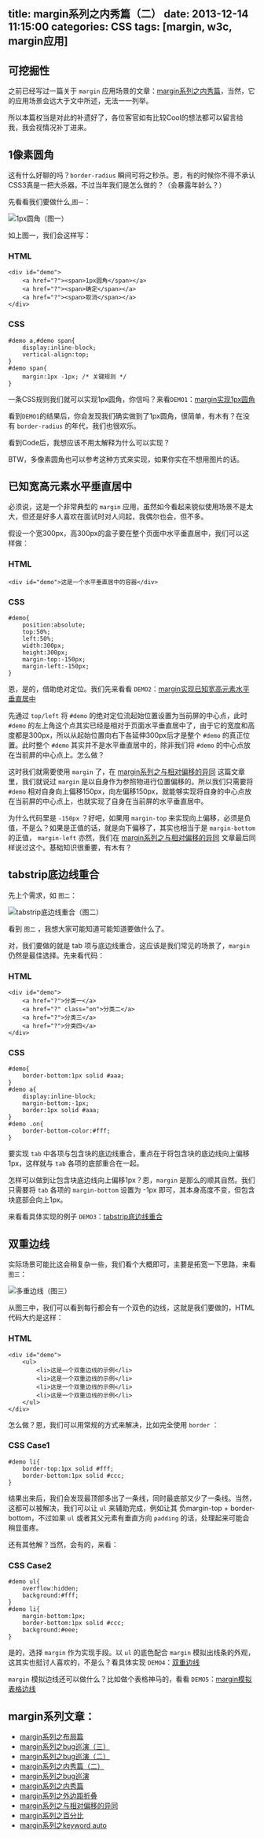 title: margin系列之内秀篇（二）
date: 2013-12-14 11:15:00
categories: CSS
tags: [margin, w3c, margin应用]
---

## 可挖掘性

之前已经写过一篇关于 `margin` 应用场景的文章：[margin系列之内秀篇](hhttp://blog.doyoe.com/~posts/css/2013-12-06-margin%E7%B3%BB%E5%88%97%E4%B9%8B%E5%86%85%E7%A7%80%E7%AF%87.md)，当然，它的应用场景会远大于文中所述，无法一一列举。

所以本篇权当是对此的补遗好了，各位客官如有比较Cool的想法都可以留言给我，我会视情况补丁进来。

## 1像素圆角

<!--more-->

这有什么好聊的吗？`border-radius` 瞬间可将之秒杀。恩，有的时候你不得不承认CSS3真是一把大杀器。不过当年我们是怎么做的？（会暴露年龄么？）

先看看我们要做什么,`图一`：

![1px圆角](http://demo.doyoe.com/css/margin/images/radius.png)（图一）

如上图一，我们会这样写：

### HTML

    <div id="demo">
        <a href="?"><span>1px圆角</span></a>
        <a href="?"><span>确定</span></a>
        <a href="?"><span>取消</span></a>
    </div>

### CSS

    #demo a,#demo span{
        display:inline-block;
        vertical-align:top;
    }
    #demo span{
        margin:1px -1px; /* 关键规则 */
    }

一条CSS规则我们就可以实现1px圆角，你信吗？来看`DEMO1`：[margin实现1px圆角](http://demo.doyoe.com/css/margin/radius.htm)

看到`DEMO1`的结果后，你会发现我们确实做到了1px圆角，很简单，有木有？在没有 `border-radius` 的年代，我们也很欢乐。

看到Code后，我想应该不用太解释为什么可以实现？

BTW，多像素圆角也可以参考这种方式来实现，如果你实在不想用图片的话。

## 已知宽高元素水平垂直居中

必须说，这是一个非常典型的 `margin` 应用，虽然如今看起来貌似使用场景不是太大，但还是好多人喜欢在面试时对人问起，我偶尔也会，但不多。

假设一个宽300px，高300px的盒子要在整个页面中水平垂直居中，我们可以这样做：

### HTML

    <div id="demo">这是一个水平垂直居中的容器</div>

### CSS

    #demo{
        position:absolute;
        top:50%;
        left:50%;
        width:300px;
        height:300px;
        margin-top:-150px;
        margin-left:-150px;
    }

恩，是的，借助绝对定位。我们先来看看 `DEMO2`：[margin实现已知宽高元素水平垂直居中](http://demo.doyoe.com/css/margin/alignment.htm)

先通过 `top/left` 将 `#demo` 的绝对定位流起始位置设置为当前屏的中心点，此时 `#demo` 的左上角这个点其实已经是相对于页面水平垂直居中了，由于它的宽度和高度都是300px，所以从起始位置向右下各延伸300px后才是整个 `#demo` 的真正位置。此时整个 `#demo` 其实并不是水平垂直居中的，除非我们将 `#demo` 的中心点放在当前屏的中心点上。怎么做？

这时我们就需要使用 `margin` 了，在 [margin系列之与相对偏移的异同](http://blog.doyoe.com/~posts/css/2013-12-02-margin%E7%B3%BB%E5%88%97%E4%B9%8B%E4%B8%8E%E7%9B%B8%E5%AF%B9%E5%81%8F%E7%A7%BB%E7%9A%84%E5%BC%82%E5%90%8C.md) 这篇文章里，我们就说过 `margin` 是以自身作为参照物进行位置偏移的。所以我们只需要将 `#demo` 相对自身向上偏移150px，向左偏移150px，就能够实现将自身的中心点放在当前屏的中心点上，也就实现了自身在当前屏的水平垂直居中。

为什么代码里是 `-150px` ？好吧，如果用 `margin-top` 来实现向上偏移，必须是负值，不是么？如果是正值的话，就是向下偏移了，其实也相当于是 `margin-bottom` 的正值， `margin-left` 亦然，我们在 [margin系列之与相对偏移的异同](http://blog.doyoe.com/~posts/css/2013-12-02-margin%E7%B3%BB%E5%88%97%E4%B9%8B%E4%B8%8E%E7%9B%B8%E5%AF%B9%E5%81%8F%E7%A7%BB%E7%9A%84%E5%BC%82%E5%90%8C.md) 文章最后同样说过这个。基础知识很重要，有木有？

## tabstrip底边线重合

先上个需求，如 `图二`：

![tabstrip底边线重合](http://demo.doyoe.com/css/margin/images/tab.png)（图二）

看到 `图二` ，我想大家可能知道可能知道要做什么了。

对，我们要做的就是 tab 项与底边线重合，这应该是我们常见的场景了，`margin` 仍然是最佳选择。先来看代码：

### HTML

    <div id="demo">
        <a href="?">分类一</a>
        <a href="?" class="on">分类二</a>
        <a href="?">分类三</a>
        <a href="?">分类四</a>
    </div>

### CSS

    #demo{
        border-bottom:1px solid #aaa;
    }
    #demo a{
        display:inline-block;
        margin-bottom:-1px;
        border:1px solid #aaa;
    }
    #demo .on{
        border-bottom-color:#fff;
    }

要实现 `tab` 中各项与包含块的底边线重合，重点在于将包含块的底边线向上偏移1px，这样就与 `tab` 各项的底部重合在一起。

怎样可以做到让包含块底边线向上偏移1px？恩，`margin` 是那么的顺其自然。我们只需要将 `tab` 各项的 `margin-bottom` 设置为 -1px 即可，其本身高度不变，但包含块底部会向上1px。

来看看具体实现的例子 `DEMO3`：[tabstrip底边线重合](http://demo.doyoe.com/css/margin/tab.htm)

## 双重边线

实际场景可能比这会稍复杂一些，我们看个大概即可，主要是拓宽一下思路，来看 `图三`：

![多重边线](http://demo.doyoe.com/css/margin/images/double-lines.png)（图三）

从图三中，我们可以看到每行都会有一个双色的边线，这就是我们要做的，HTML代码大约是这样：

### HTML

    <div id="demo">
        <ul>
            <li>这是一个双重边线的示例</li>
            <li>这是一个双重边线的示例</li>
            <li>这是一个双重边线的示例</li>
            <li>这是一个双重边线的示例</li>
        </ul>
    </div>

怎么做？恩，我们可以用常规的方式来解决，比如完全使用 `border` ：

### CSS Case1

    #demo li{
        border-top:1px solid #fff;
        border-bottom:1px solid #ccc;
    }

结果出来后，我们会发现最顶部多出了一条线，同时最底部又少了一条线。当然，这都可以被解决，我们可以让 `ul` 来辅助完成，例如让其 负margin-top + border-bottom，不过如果 `ul` 或者其父元素有垂直方向 `padding` 的话，处理起来可能会稍显蛋疼。

还有其他解？当然，会有的，来看：

### CSS Case2

    #demo ul{
        overflow:hidden;
        background:#fff;
    }
    #demo li{
        margin-bottom:1px;
        border-bottom:1px solid #ccc;
        background:#eee;
    }

是的，选择 `margin` 作为实现手段。以 `ul` 的底色配合 `margin` 模拟出线条的外观，这其实也挺讨人喜欢的，不是么？看具体实现 `DEMO4`：[双重边线](http://demo.doyoe.com/css/margin/double-lines.htm)

`margin` 模拟边线还可以做什么？比如做个表格神马的，看看 `DEMO5`：[margin模拟表格边线](http://demo.doyoe.com/css/margin/table.htm)


## margin系列文章：

* [margin系列之布局篇](/2013/12/31/css/margin系列之布局篇/)
* [margin系列之bug巡演（三）](/2013/12/20/css/margin系列之bug巡演（三）/)
* [margin系列之bug巡演（二）](/2013/12/17/css/margin系列之bug巡演（二）/)
* [margin系列之内秀篇（二）](/2013/12/14/css/margin系列之内秀篇（二）/)
* [margin系列之bug巡演](/2013/12/10/css/margin系列之bug巡演/)
* [margin系列之内秀篇](/2013/12/06/css/margin系列之内秀篇/)
* [margin系列之外边距折叠](/2013/12/04/css/margin系列之外边距折叠/)
* [margin系列之与相对偏移的异同](/2013/12/02/css/margin系列之与相对偏移的异同/)
* [margin系列之百分比](/2013/11/30/css/margin系列之百分比/)
* [margin系列之keyword auto](/2013/11/29/css/margin系列之keyword%20auto/)